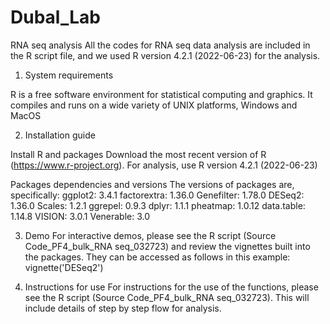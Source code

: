 # Dubal_Lab

RNA seq analysis
All the codes for RNA seq data analysis are included in the R script file, and we used R version 4.2.1 (2022-06-23) for the analysis.


1. System requirements
  
  R is a free software environment for statistical computing and graphics. It compiles and runs on a wide variety of UNIX platforms, Windows and MacOS

2. Installation guide
 
  Install R and packages
  Download the most recent version of R (https://www.r-project.org). 
  For analysis, use R version 4.2.1 (2022-06-23)
  
  Packages dependencies and versions
  The versions of packages are, specifically:
  ggplot2: 3.4.1
  factorextra: 1.36.0
  Genefilter: 1.78.0
  DESeq2: 1.36.0
  Scales: 1.2.1
  ggrepel: 0.9.3
  dplyr: 1.1.1
  pheatmap: 1.0.12
  data.table: 1.14.8
  VISION: 3.0.1
  Venerable: 3.0
  
3. Demo 
For interactive demos, please see the R script (Source Code_PF4_bulk_RNA seq_032723) and review the vignettes built into the packages. They can be   accessed as follows in this example: vignette('DESeq2')

4. Instructions for use
For instructions for the use of the functions, please see the R script (Source Code_PF4_bulk_RNA seq_032723). This will include details of step by step  flow for analysis.
